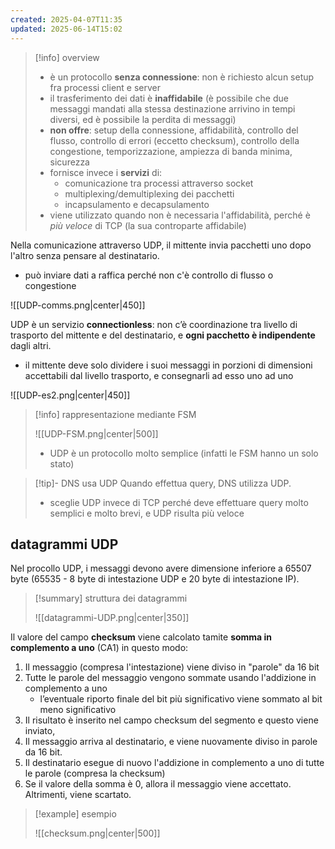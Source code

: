 ```yaml
---
created: 2025-04-07T11:35
updated: 2025-06-14T15:02
---
```

>[!info] overview
>- è un protocollo **senza connessione**: non è richiesto alcun setup fra processi client e server
>- il trasferimento dei dati è **inaffidabile** (è possibile che due messaggi mandati alla stessa destinazione arrivino in tempi diversi, ed è possibile la perdita di messaggi)
>- **non offre**: setup della connessione, affidabilità, controllo del flusso, controllo di errori (eccetto checksum), controllo della congestione, temporizzazione, ampiezza di banda minima, sicurezza
>- fornisce invece i **servizi** di:
>	- comunicazione tra processi attraverso socket
>	- multiplexing/demultiplexing dei pacchetti
>	- incapsulamento e decapsulamento
>- viene utilizzato quando non è necessaria l'affidabilità, perché è *più veloce* di TCP (la sua controparte affidabile)

Nella comunicazione attraverso UDP, il mittente invia pacchetti uno dopo l'altro senza pensare al destinatario.
- può inviare dati a raffica perché non c'è controllo di flusso o congestione

![[UDP-comms.png|center|450]]

UDP è un servizio **connectionless**: non c’è coordinazione tra livello di trasporto del mittente e del destinatario, e **ogni pacchetto è indipendente** dagli altri.
- il mittente deve solo dividere i suoi messaggi in porzioni di dimensioni accettabili dal livello trasporto, e consegnarli ad esso uno ad uno

![[UDP-es2.png|center|450]]

>[!info] rappresentazione mediante FSM
>
>![[UDP-FSM.png|center|500]]
>
>- UDP è un protocollo molto semplice (infatti le FSM hanno un solo stato)

>[!tip]- DNS usa UDP
>Quando effettua query, DNS utilizza UDP.
>- sceglie UDP invece di TCP perché deve effettuare query molto semplici e molto brevi, e UDP risulta più veloce
## datagrammi UDP
Nel procollo UDP, i messaggi devono avere dimensione inferiore a 65507 byte (65535 - 8 byte di intestazione UDP e 20 byte di intestazione IP). 

>[!summary] struttura dei datagrammi
>
>![[datagrammi-UDP.png|center|350]]

Il valore del campo **checksum** viene calcolato tamite **somma in complemento a uno** (CA1) in questo modo:
1) Il messaggio (compresa l'intestazione) viene diviso in "parole" da 16 bit
2) Tutte le parole del messaggio vengono sommate usando l'addizione in complemento a uno
	- l’eventuale riporto finale del bit più significativo viene sommato al bit meno significativo 
3) Il risultato è inserito nel campo checksum del segmento e questo viene inviato,
4) Il messaggio arriva al destinatario, e viene nuovamente diviso in parole da 16 bit.
5) Il destinatario esegue di nuovo l'addizione in complemento a uno di tutte le parole (compresa la checksum)
6) Se il valore della somma è 0, allora il messaggio viene accettato. Altrimenti, viene scartato.

>[!example] esempio
> 
>![[checksum.png|center|500]]
